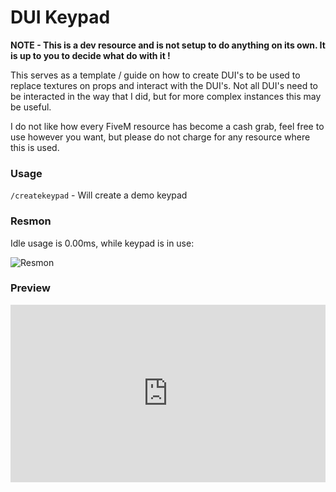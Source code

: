 
# DUI Keypad

**NOTE - This is a dev resource and is not setup to do anything on its own. It is up to you to decide what do with it !**

This serves as a template / guide on how to create DUI's to be used to replace textures on props and interact with the DUI's. Not all DUI's need to be interacted in the way that I did, but for more complex instances this may be useful.

I do not like how every FiveM resource has become a cash grab, feel free to use however you want, but please do not charge for any resource where this is used.

### Usage
`/createkeypad` - Will create a demo keypad

### Resmon
Idle usage is 0.00ms, while keypad is in use:

![Resmon](https://i.imgur.com/nnPPT1d.png)

### Preview

<div style="position:relative; width:100%; height:0px; padding-bottom:56.250%"><iframe allow="fullscreen" allowfullscreen height="100%" src="https://streamable.com/e/g9st9h?" width="100%" style="border:none; width:100%; height:100%; position:absolute; left:0px; top:0px; overflow:hidden;"></iframe></div>